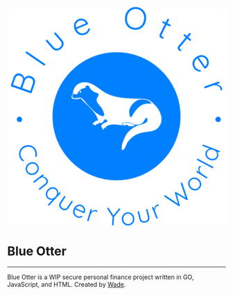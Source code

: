 ![Blue Otter Logo](/app/static/blue-otter-high-resolution-logo-transparent.png)

# Blue Otter

---

Blue Otter is a WIP secure personal finance project written in GO, JavaScript, and HTML.
Created by [Wade](http://www.wad0.com).
